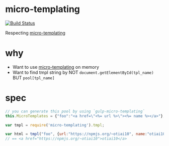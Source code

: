 micro-templating
===================

[![Build Status](https://travis-ci.org/otiai10/micro-templating.svg?branch=master)](https://travis-ci.org/otiai10/micro-templating)

Respecting [micro-templating](http://ejohn.org/blog/javascript-micro-templating/)

# why

- Want to use [micro-templating](http://ejohn.org/blog/javascript-micro-templating/) on memory
- Want to find tmpl string by NOT `document.getElementById(tpl_name)` BUT `pool[tpl_name]`

# spec

```javascript
// you can generate this pool by using `gulp-micro-templating`
this.MicroTemplates = {"foo":"<a href=\"<%= url %>\"><%= name %></a>"};

var tmpl = require('micro-templating').tmpl;

var html = tmpl("foo", {url:"https://npmjs.org/~otiai10", name:"otiai10"});
// == <a href="https://npmjs.org/~otiai10">otiai10</a>
```
